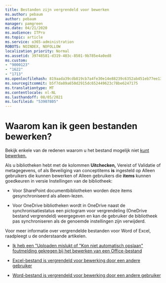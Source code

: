 ```yaml
---
title: Bestanden zijn vergrendeld voor bewerken
ms.author: pebaum
author: pebaum
manager: pamgreen
ms.date: 04/21/2020
ms.audience: ITPro
ms.topic: article
ms.service: o365-administration
ROBOTS: NOINDEX, NOFOLLOW
localization_priority: Normal
ms.assetid: 39748581-d319-403c-8501-9b785e4a0ed8
ms.custom:
- "9000123"
- "1622"
- "1713"
ms.openlocfilehash: 819aada39cdb819cb7a4fe30e14e88239c6352ab451eb77ee135307d5dd1cfcd
ms.sourcegitcommit: b5f7da89a650d2915dc652449623c78be6247175
ms.translationtype: MT
ms.contentlocale: nl-NL
ms.lasthandoff: 08/05/2021
ms.locfileid: "53907805"
---
```

# <a name="why-cant-i-edit-files"></a>Waarom kan ik geen bestanden bewerken?

Bekijk enkele van de redenen waarom u het bestand mogelijk niet [kunt bewerken.](https://support.office.com/article/why-can-t-i-edit-this-file-97315f48-aa5e-49d3-a4ae-a14b73daf87b)

Als u bibliotheken hebt met  de  kolommen **Uitchecken,** Vereist of Validatie of metagegevens, of als Beveiliging van conceptitems **is** ingesteld op Alleen gebruikers die kunnen bewerken of Alleen gebruikers die **items** kunnen goedkeuren in versie Instellingen van de bibliotheek:

- Voor SharePoint documentbibliotheken worden deze items gesynchroniseerd als alleen-lezen.

- Voor OneDrive bibliotheken wordt in OneDrive naast de synchronisatiestatus een pictogram voor vergrendeling (OneDrive bestand vergrendeld) weergegeven en kan de gebruiker de bibliotheek pas synchroniseren als de genoemde instellingen zijn verwijderd. 

Voor meer informatie over vergrendelde bestanden voor Word of Excel, raadpleegt u de onderstaande artikelen.

- [Ik heb een "Uploaden mislukt of "Kon niet automatisch opslaan" foutmelding gekregen bij het bewerken van een Office-bestand](https://support.office.com/article/i-got-an-upload-failed-or-couldn-t-save-automatically-error-while-editing-an-office-file-93a14d34-88e3-4a91-9eef-58cc541d31f8)

- [Excel-bestand is vergrendeld voor bewerking door een andere gebruiker](https://support.office.com/article/Excel-file-is-locked-for-editing-by-another-user-6fa93887-2c2c-45f0-abcc-31b04aed68b3)

- [Word-bestand is vergrendeld voor bewerking door een andere gebruiker](https://support.microsoft.com/help/313472/the-document-is-locked-for-editing-by-another-user-error-message-when)
